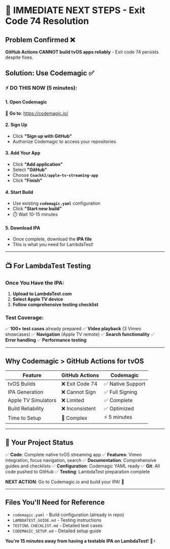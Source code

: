 # 🚨 IMMEDIATE NEXT STEPS - Exit Code 74 Resolution

## Problem Confirmed ❌
**GitHub Actions CANNOT build tvOS apps reliably** - Exit code 74 persists despite fixes.

## Solution: Use Codemagic ✅

### ⚡ DO THIS NOW (5 minutes):

#### 1. Open Codemagic
🔗 **Go to**: https://codemagic.io/

#### 2. Sign Up
- Click **"Sign up with GitHub"**
- Authorize Codemagic to access your repositories

#### 3. Add Your App
- Click **"Add application"**
- Select **"GitHub"**
- Choose **`CoachAJ/apple-tv-streaming-app`**
- Click **"Finish"**

#### 4. Start Build
- Use existing **`codemagic.yaml`** configuration
- Click **"Start new build"**
- ⏱️ Wait 10-15 minutes

#### 5. Download IPA
- Once complete, download the **IPA file**
- This is what you need for LambdaTest!

---

## 📺 For LambdaTest Testing

### Once You Have the IPA:

1. **Upload to LambdaTest.com**
2. **Select Apple TV device**
3. **Follow comprehensive testing checklist**

### Test Coverage:
✅ **100+ test cases** already prepared
✅ **Video playback** (3 Vimeo showcases)
✅ **Navigation** (Apple TV remote)
✅ **Search functionality**
✅ **Error handling**
✅ **Performance testing**

---

## Why Codemagic > GitHub Actions for tvOS

| Feature | GitHub Actions | Codemagic |
|---------|---------------|-----------|
| tvOS Builds | ❌ Exit Code 74 | ✅ Native Support |
| IPA Generation | ❌ Cannot Sign | ✅ Full Signing |
| Apple TV Simulators | ❌ Limited | ✅ Complete |
| Build Reliability | ❌ Inconsistent | ✅ Optimized |
| Time to Setup | 🔄 Complex | ⚡ 5 minutes |

---

## 🎯 Your Project Status

✅ **Code**: Complete native tvOS streaming app
✅ **Features**: Vimeo integration, focus navigation, search
✅ **Documentation**: Comprehensive guides and checklists
✅ **Configuration**: Codemagic YAML ready
✅ **Git**: All code pushed to GitHub
✅ **Testing**: LambdaTest preparation complete

**NEXT ACTION**: Go to Codemagic.io and build your IPA! 🚀

---

## Files You'll Need for Reference

- `codemagic.yaml` - Build configuration (already in repo)
- `LAMBDATEST_GUIDE.md` - Testing instructions
- `TESTING_CHECKLIST.md` - Detailed test cases
- `CODEMAGIC_SETUP.md` - Detailed setup guide

**You're 15 minutes away from having a testable IPA on LambdaTest!** 📱⚡
